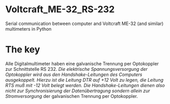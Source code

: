# Voltcraft_ME-32_RS-232
Serial communication between computer and Voltcraft ME-32 (and similar) multimeters in Python

# The key
Alle Digitalmultimeter haben eine galvanische Trennung per Optokoppler zur Schnittstelle RS 232. *Die elektrische Spannungsversorgung der Optokoppler wird aus den Handshake-Leitungen des Computers ausgekoppelt. Hierzu ist die Leitung DTR auf  +12 Volt zu legen, die Leitung RTS muß mit -12 Volt belegt werden. Die Handshake-Leitungen dienen also nicht zur Synchronisierung der Datenübertragung sondern allein zur Stromversorgung* der galvanischen Trennung per Optokoppler.
